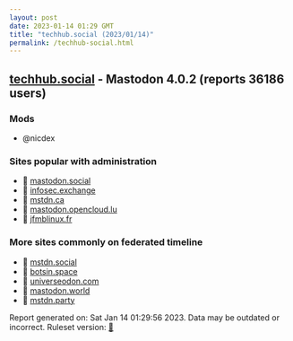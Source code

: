 ```yaml
---
layout: post
date: 2023-01-14 01:29 GMT
title: "techhub.social (2023/01/14)"
permalink: /techhub-social.html
---
```


## [techhub.social](https://techhub.social) - Mastodon 4.0.2 (reports 36186 users)

### Mods
 * @nicdex

### Sites popular with administration

* 🐘 [mastodon.social](/mastodon-social.html)
* 🐘 [infosec.exchange](/infosec-exchange.html)
* 🐘 [mstdn.ca](/mstdn-ca.html)
* 🐘 [mastodon.opencloud.lu](/mastodon-opencloud-lu.html)
* 🐘 [jfmblinux.fr](/jfmblinux-fr.html)

### More sites commonly on federated timeline

* 🐘 [mstdn.social](/mstdn-social.html)
* 🐘 [botsin.space](/botsin-space.html)
* 🐘 [universeodon.com](/universeodon-com.html)
* 🐘 [mastodon.world](/mastodon-world.html)
* 🐘 [mstdn.party](/mstdn-party.html)

Report generated on: Sat Jan 14 01:29:56 2023. Data may be outdated or incorrect.
Ruleset version: [🧁](/version-cupcake)
